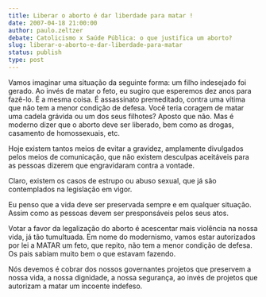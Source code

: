 ```yaml
---
title: Liberar o aborto é dar liberdade para matar !
date: 2007-04-18 21:00:00
author: paulo.zeltzer
debate: Catolicismo x Saúde Pública: o que justifica um aborto?
slug: liberar-o-aborto-e-dar-liberdade-para-matar
status: publish 
type: post
---
```


Vamos imaginar uma situação da seguinte forma: um filho indesejado foi gerado. Ao invés de matar o feto, eu sugiro que esperemos dez anos para fazê-lo. É a mesma coisa. É assassinato premeditado, contra uma vítima que não tem a menor condição de defesa. Você teria coragem de matar uma cadela grávida ou um dos seus filhotes? Aposto que não. Mas é moderno dizer que o aborto deve ser liberado, bem como as drogas, casamento de homossexuais, etc.  

Hoje existem tantos meios de evitar a gravidez, amplamente divulgados pelos meios de comunicação, que não existem desculpas aceitáveis para as pessoas dizerem que engravidaram contra a vontade.  

Claro, existem os casos de estrupo ou abuso sexual, que já são contemplados na legislação em vigor.  

Eu penso que a vida deve ser preservada sempre e em qualquer situação. Assim como as pessoas devem ser presponsáveis pelos seus atos.  

Votar a favor da legalização do aborto é acescentar mais violência na nossa vida, já tão tumultuada. Em nome do modernismo, vamos estar autorizados por lei a MATAR um feto, que repito, não tem a menor condição de defesa. Os pais sabiam muito bem o que estavam fazendo.  

Nós devemos é cobrar dos nossos governantes projetos que preservem a nossa vida, a nossa dignidade, a nossa segurança, ao invés de projetos que autorizam a matar um incoente indefeso.
